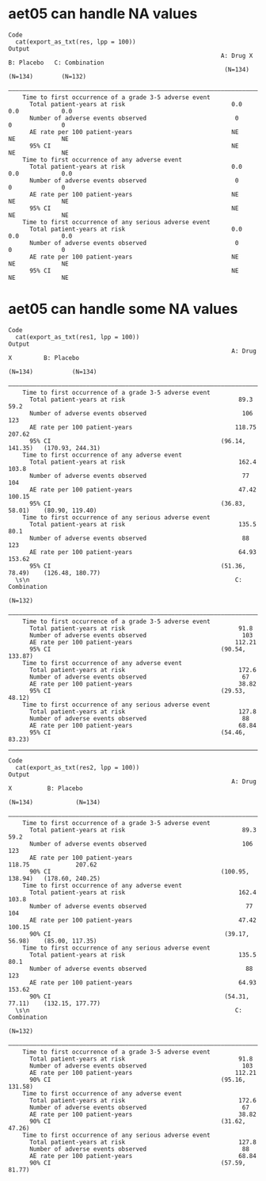 # aet05 can handle NA values

    Code
      cat(export_as_txt(res, lpp = 100))
    Output
                                                                A: Drug X   B: Placebo   C: Combination
                                                                 (N=134)     (N=134)        (N=132)    
        ———————————————————————————————————————————————————————————————————————————————————————————————
        Time to first occurrence of a grade 3-5 adverse event                                          
          Total patient-years at risk                              0.0         0.0            0.0      
          Number of adverse events observed                         0           0              0       
          AE rate per 100 patient-years                            NE           NE             NE      
          95% CI                                                   NE           NE             NE      
        Time to first occurrence of any adverse event                                                  
          Total patient-years at risk                              0.0         0.0            0.0      
          Number of adverse events observed                         0           0              0       
          AE rate per 100 patient-years                            NE           NE             NE      
          95% CI                                                   NE           NE             NE      
        Time to first occurrence of any serious adverse event                                          
          Total patient-years at risk                              0.0         0.0            0.0      
          Number of adverse events observed                         0           0              0       
          AE rate per 100 patient-years                            NE           NE             NE      
          95% CI                                                   NE           NE             NE      

# aet05 can handle some NA values

    Code
      cat(export_as_txt(res1, lpp = 100))
    Output
                                                                   A: Drug X         B: Placebo   
                                                                    (N=134)           (N=134)     
        ——————————————————————————————————————————————————————————————————————————————————————————
        Time to first occurrence of a grade 3-5 adverse event                                     
          Total patient-years at risk                                89.3               59.2      
          Number of adverse events observed                           106               123       
          AE rate per 100 patient-years                             118.75             207.62     
          95% CI                                                (96.14, 141.35)   (170.93, 244.31)
        Time to first occurrence of any adverse event                                             
          Total patient-years at risk                                162.4             103.8      
          Number of adverse events observed                           77                104       
          AE rate per 100 patient-years                              47.42             100.15     
          95% CI                                                (36.83, 58.01)    (80.90, 119.40) 
        Time to first occurrence of any serious adverse event                                     
          Total patient-years at risk                                135.5              80.1      
          Number of adverse events observed                           88                123       
          AE rate per 100 patient-years                              64.93             153.62     
          95% CI                                                (51.36, 78.49)    (126.48, 180.77)
      \s\n                                                          C: Combination 
                                                                    (N=132)    
        ———————————————————————————————————————————————————————————————————————
        Time to first occurrence of a grade 3-5 adverse event                  
          Total patient-years at risk                                91.8      
          Number of adverse events observed                           103      
          AE rate per 100 patient-years                             112.21     
          95% CI                                                (90.54, 133.87)
        Time to first occurrence of any adverse event                          
          Total patient-years at risk                                172.6     
          Number of adverse events observed                           67       
          AE rate per 100 patient-years                              38.82     
          95% CI                                                (29.53, 48.12) 
        Time to first occurrence of any serious adverse event                  
          Total patient-years at risk                                127.8     
          Number of adverse events observed                           88       
          AE rate per 100 patient-years                              68.84     
          95% CI                                                (54.46, 83.23) 

---

    Code
      cat(export_as_txt(res2, lpp = 100))
    Output
                                                                   A: Drug X          B: Placebo   
                                                                    (N=134)            (N=134)     
        ———————————————————————————————————————————————————————————————————————————————————————————
        Time to first occurrence of a grade 3-5 adverse event                                      
          Total patient-years at risk                                 89.3               59.2      
          Number of adverse events observed                           106                123       
          AE rate per 100 patient-years                              118.75             207.62     
          90% CI                                                (100.95, 138.94)   (178.60, 240.25)
        Time to first occurrence of any adverse event                                              
          Total patient-years at risk                                162.4              103.8      
          Number of adverse events observed                            77                104       
          AE rate per 100 patient-years                              47.42              100.15     
          90% CI                                                 (39.17, 56.98)    (85.00, 117.35) 
        Time to first occurrence of any serious adverse event                                      
          Total patient-years at risk                                135.5               80.1      
          Number of adverse events observed                            88                123       
          AE rate per 100 patient-years                              64.93              153.62     
          90% CI                                                 (54.31, 77.11)    (132.15, 177.77)
      \s\n                                                          C: Combination 
                                                                    (N=132)    
        ———————————————————————————————————————————————————————————————————————
        Time to first occurrence of a grade 3-5 adverse event                  
          Total patient-years at risk                                91.8      
          Number of adverse events observed                           103      
          AE rate per 100 patient-years                             112.21     
          90% CI                                                (95.16, 131.58)
        Time to first occurrence of any adverse event                          
          Total patient-years at risk                                172.6     
          Number of adverse events observed                           67       
          AE rate per 100 patient-years                              38.82     
          90% CI                                                (31.62, 47.26) 
        Time to first occurrence of any serious adverse event                  
          Total patient-years at risk                                127.8     
          Number of adverse events observed                           88       
          AE rate per 100 patient-years                              68.84     
          90% CI                                                (57.59, 81.77) 


